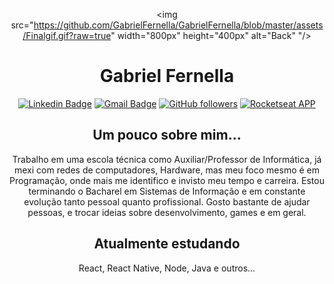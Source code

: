 

<div align="center">
   
   <img src="https://github.com/GabrielFernella/GabrielFernella/blob/master/assets/Finalgif.gif?raw=true" width="800px" height="400px" alt="Back" "/>

   # Gabriel Fernella
 
[![Linkedin Badge](https://img.shields.io/badge/-Gabriel_Fernella-blue?style=flat-square&logo=Linkedin&logoColor=white&link=https://www.linkedin.com/in/Gabriel_Fernella/)](https://www.linkedin.com/in/gabriel-fernella-a486b91a6/)
   [![Gmail Badge](https://img.shields.io/badge/-fernelladev@gmail.com-c14438?style=flat-square&logo=Gmail&logoColor=white&link=mailto:fernelladev@gmail.com)](mailto:fernelladev@gmail.com)
   [![GitHub followers](https://img.shields.io/github/followers/GabrielFernella?label=Follow&style=social)](https://github.com/GabrielFernella/?tab=follow)
   [![Rocketseat APP](https://img.shields.io/badge/DEV-Rocketseat_APP_Follow-purple)](https://app.rocketseat.com.br/me/fernella)


##  Um pouco sobre mim...

Trabalho em uma escola técnica como Auxiliar/Professor de Informática, já mexi com redes de computadores, Hardware, mas meu foco mesmo é em Programação, onde mais me identifico e invisto meu tempo e carreira. Estou terminando o Bacharel em Sistemas de Informação e em constante evolução tanto pessoal quanto profissional. Gosto bastante de ajudar pessoas, e trocar ideias sobre desenvolvimento, games e em geral. 

## Atualmente estudando 

React, React Native, Node, Java e outros...

</div>

